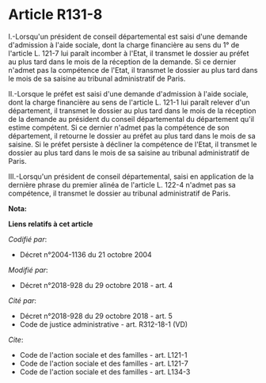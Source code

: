 # Article R131-8

I.-Lorsqu'un président de conseil départemental est saisi d'une demande d'admission à l'aide sociale, dont la charge
financière au sens du 1° de l'article L. 121-7 lui paraît incomber à l'Etat, il transmet le dossier au préfet au plus tard
dans le mois de la réception de la demande. Si ce dernier n'admet pas la compétence de l'Etat, il transmet le dossier au plus
tard dans le mois de sa saisine au tribunal administratif de Paris.

II.-Lorsque le préfet est saisi d'une demande d'admission à l'aide sociale, dont la charge financière au sens de l'article L.
121-1 lui paraît relever d'un département, il transmet le dossier au plus tard dans le mois de la réception de la demande au
président du conseil départemental du département qu'il estime compétent. Si ce dernier n'admet pas la compétence de son
département, il retourne le dossier au préfet au plus tard dans le mois de sa saisine. Si le préfet persiste à décliner la
compétence de l'Etat, il transmet le dossier au plus tard dans le mois de sa saisine au tribunal administratif de Paris.

III.-Lorsqu'un président de conseil départemental, saisi en application de la dernière phrase du premier alinéa de l'article
L. 122-4 n'admet pas sa compétence, il transmet le dossier au tribunal administratif de Paris.

**Nota:**



**Liens relatifs à cet article**

_Codifié par_:

  - Décret n°2004-1136 du 21 octobre 2004

_Modifié par_:

  - Décret n°2018-928 du 29 octobre 2018 - art. 4

_Cité par_:

  - Décret n°2018-928 du 29 octobre 2018 - art. 5
  - Code de justice administrative - art. R312-18-1 (VD)

_Cite_:

  - Code de l'action sociale et des familles - art. L121-1
  - Code de l'action sociale et des familles - art. L121-7
  - Code de l'action sociale et des familles - art. L134-3
